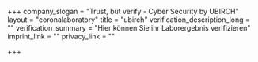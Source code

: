 +++
company_slogan = "Trust, but verify - Cyber Security by UBIRCH"
layout = "coronalaboratory"
title = "ubirch"
verification_description_long = ""
verification_summary = "Hier können Sie ihr Laborergebnis verifizieren"
imprint_link = ""
privacy_link = ""

+++
